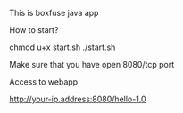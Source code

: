 This is boxfuse java app

How to start?

chmod u+x start.sh
./start.sh

Make sure that you have open 8080/tcp port

Access to webapp

http://your-ip.address:8080/hello-1.0